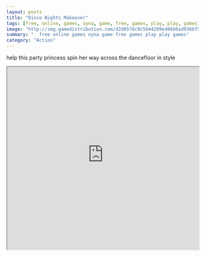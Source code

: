 ```yaml
---
layout: posts
title: "Disco Nights Makeover"
tags: [free, online, games, oyna, game, free, games, play, play, games]
image: "http://img.gamedistribution.com/d2d857dc9c5644209ed06b6ad9366f59.jpg"
summary: "  free online games oyna game free games play play games"
category: "Action"
---
```


help this party princess spin her way across the dancefloor in style

<iframe width="100%" height="480px;" src="http://flash.gamedistribution.com?game=d2d857dc9c5644209ed06b6ad9366f59"></iframe>